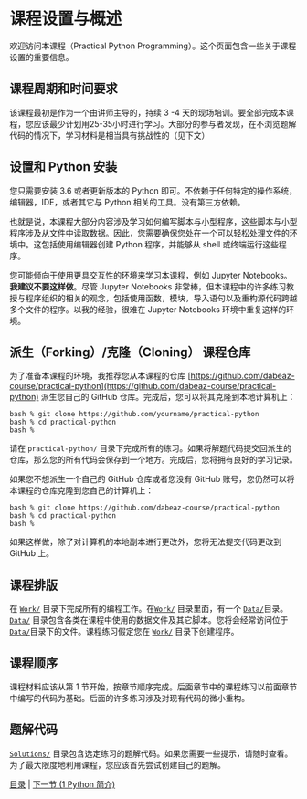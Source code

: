 # 课程设置与概述

欢迎访问本课程（Practical Python Programming）。这个页面包含一些关于课程设置的重要信息。

## 课程周期和时间要求

该课程最初是作为一个由讲师主导的，持续 3 -4 天的现场培训。要全部完成本课程，您应该最少计划用25-35小时进行学习。大部分的参与者发现，在不浏览题解代码的情况下，学习材料是相当具有挑战性的（见下文）

## 设置和 Python 安装

您只需要安装 3.6 或者更新版本的 Python 即可。不依赖于任何特定的操作系统，编辑器，IDE，或者其它与 Python 相关的工具。没有第三方依赖。

也就是说，本课程大部分内容涉及学习如何编写脚本与小型程序，这些脚本与小型程序涉及从文件中读取数据。因此，您需要确保您处在一个可以轻松处理文件的环境中。这包括使用编辑器创建 Python 程序，并能够从 shell 或终端运行这些程序。

您可能倾向于使用更具交互性的环境来学习本课程，例如 Jupyter Notebooks。**我建议不要这样做**。尽管 Jupyter Notebooks 非常棒，但本课程中的许多练习教授与程序组织的相关的观念，包括使用函数，模块，导入语句以及重构源代码跨越多个文件的程序。以我的经验，很难在  Jupyter Notebooks 环境中重复这样的环境。

## 派生（Forking）/克隆（Cloning） 课程仓库

为了准备本课程的环境，我推荐您从本课程的仓库 [https://github.com/dabeaz-course/practical-python](https://github.com/dabeaz-course/practical-python) 派生您自己的 GitHub 仓库。完成后，您可以将其克隆到本地计算机上：

```
bash % git clone https://github.com/yourname/practical-python
bash % cd practical-python
bash %
```

请在 `practical-python/` 目录下完成所有的练习。如果将解题代码提交回派生的仓库，那么您的所有代码会保存到一个地方。完成后，您将拥有良好的学习记录。

如果您不想派生一个自己的 GitHub 仓库或者您没有 GitHub 账号，您仍然可以将本课程的仓库克隆到您自己的计算机上：

```
bash % git clone https://github.com/dabeaz-course/practical-python
bash % cd practical-python
bash %
```

如果这样做，除了对计算机的本地副本进行更改外，您将无法提交代码更改到 GitHub 上。

## 课程排版

在 [`Work/`](../Work) 目录下完成所有的编程工作。在[`Work/`](../Work) 目录里面，有一个 [`Data/`](../Work/Data)目录。 [`Data/`](../Work/Data) 目录包含各类在课程中使用的数据文件及其它脚本。您将会经常访问位于 [`Data/`](../Work/Data)目录下的文件。课程练习假定您在 [`Work/`](../Work) 目录下创建程序。

## 课程顺序

课程材料应该从第 1 节开始，按章节顺序完成。后面章节中的课程练习以前面章节中编写的代码为基础。后面的许多练习涉及对现有代码的微小重构。

## 题解代码

[`Solutions/`](../Solutions) 目录包含选定练习的题解代码。如果您需要一些提示，请随时查看。为了最大限度地利用课程，您应该首先尝试创建自己的题解。

[目录](Contents.md) \| [下一节 (1 Python 简介)](01_Introduction/00_Overview.md)









